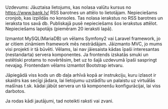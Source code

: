 Uzdevums:
Jāuztaisa lietojums, kas nolasa valūtu kursus no https://www.bank.lv/ RSS barotnes un attēlo to lietotājam.
Nepieciešams cronjob, kas izpildās no konsoles. Tas nolasa ierakstus no RSS barotnes un ieraksta tos savā db.
Publiskajā pusē nepieciešams šos ierakstus attēlot. Nepieciešams lapotājs (piemēram 20 ieraksti lapā).
 
Izmantot MySQL(MariaDB) un vēlams Symfony2 vai Laravel framework, jo ar citiem zināmiem framework mēs nestrādājam. Jāizmanto MVC, jo mums visi projekti ir tā būvēti. Vēlams, lai nav jāiesaista kādas īpaši interesantas (nestandarta) servera komponentes.
Ja frontends izskatās smuki un estētiski protams to novērtēsim, bet uz to šajā uzdevumā īpaši saspringt nevajag. Frontendam vēlams izmantot Bootstrap ietvaru.
 
Jāpiegādā viss kods un db daļa arhīvā kopā ar instrukciju, kuru izlasot ir skaidrs kas secīgi jādara, lai lietojumu uzstādītu un palaistu uz virtuālās mašīnas t.sk. kādai jābūt servera un tā komponenšu konfigurācijai, lai viss darbotos.
 
Ja rodas kādi jautājumi, tad noteikti raksti vai zvani.